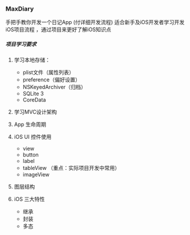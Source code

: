 ### MaxDiary

手把手教你开发一个日记App (付详细开发流程) 适合新手及iOS开发者学习开发iOS项目流程 ，通过项目来更好了解iOS知识点

##### 项目学习要求

1. 学习本地存储：

   - plist文件（属性列表） 
   - preference（偏好设置） 
   -  NSKeyedArchiver（归档） 
   -  SQLite 3 
   -  CoreData

2. 学习MVC设计架构

3. App 生命周期

4. iOS UI 控件使用

   - view
   - button
   - label
   - tableView （重点：实际项目开发中常用）
   - imageView

5. 图层结构

6. iOS 三大特性

   - 继承
   - 封装
   - 多态

   

   


